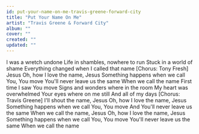 ```yaml
---
id: put-your-name-on-me-travis-greene-forward-city
title: "Put Your Name On Me"
artist: "Travis Greene & Forward City"
album: ""
cover: ""
created: ""
updated: ""
---
```


I was a wretch undone
Life in shambles, nowhere to run
Stuck in a world of shame
Everything changed when I called that name
[Chorus: Tony Fresh]
Jesus
Oh, how I love the name, Jesus
Something happens when we call You, You move
You'll never leave us the same
When we call the name
First time I saw You move
Signs and wonders where in the room
My heart was overwhelmed
Your еyes where on mе still
And all of my days
[Chorus: Travis Greene]
I'll shout the name, Jesus
Oh, how I love the name, Jesus
Something happens when we call You, You move
And You'll never leave us the same
When we call the name, Jesus
Oh, how I love the name, Jesus
Something happens when we call You, You move
You'll never leave us the same
When we call the name
